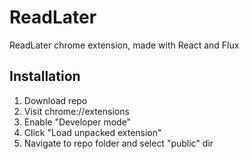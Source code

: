 # ReadLater

ReadLater chrome extension, made with React and Flux

## Installation

1. Download repo
2. Visit chrome://extensions
3. Enable "Developer mode"
4. Click "Load unpacked extension"
5. Navigate to repo folder and select "public" dir